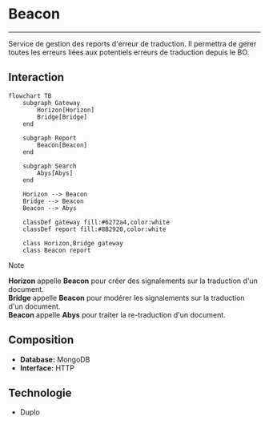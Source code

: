 # Beacon

---

Service de gestion des reports d'erreur de traduction. Il permettra de gerer toutes les erreurs liées aux potentiels erreurs de traduction depuis le BO.

## Interaction

```mermaid
flowchart TB
    subgraph Gateway
        Horizon[Horizon]
        Bridge[Bridge]
    end

	subgraph Report
		Beacon[Beacon]
	end

	subgraph Search
        Abys[Abys]
    end

	Horizon --> Beacon
	Bridge --> Beacon
	Beacon --> Abys
	
    classDef gateway fill:#6272a4,color:white
	classDef report fill:#8B2920,color:white

    class Horizon,Bridge gateway
	class Beacon report
```

> [!NOTE]
> **Horizon** appelle **Beacon** pour créer des signalements sur la traduction d'un document.\
> **Bridge** appelle **Beacon** pour modérer les signalements sur la traduction d'un document.\
> **Beacon** appelle **Abys** pour traiter la re-traduction d'un document.

## Composition

- **Database:** MongoDB
- **Interface:** HTTP

## Technologie

- Duplo